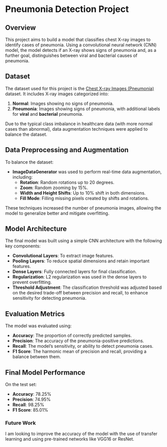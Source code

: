 # Pneumonia Detection Project

## Overview
This project aims to build a model that classifies chest X-ray images to identify cases of pneumonia. Using a convolutional neural network (CNN) model, the model detects if an X-ray shows signs of pneumonia and, as a further goal, distinguishes between viral and bacterial causes of pneumonia.

## Dataset
The dataset used for this project is the [Chest X-ray Images (Pneumonia)](https://www.kaggle.com/paultimothymooney/chest-xray-pneumonia) dataset. It includes X-ray images categorized into:
1. **Normal**: Images showing no signs of pneumonia.
2. **Pneumonia**: Images showing signs of pneumonia, with additional labels for **viral** and **bacterial** pneumonia.

Due to the typical class imbalance in healthcare data (with more normal cases than abnormal), data augmentation techniques were applied to balance the dataset.

## Data Preprocessing and Augmentation
To balance the dataset:
- **ImageDataGenerator** was used to perform real-time data augmentation, including:
  - **Rotation**: Random rotations up to 20 degrees.
  - **Zoom**: Random zooming by 15%.
  - **Width and Height Shifts**: Up to 10% shift in both dimensions.
  - **Fill Mode**: Filling missing pixels created by shifts and rotations.
  
These techniques increased the number of pneumonia images, allowing the model to generalize better and mitigate overfitting.

## Model Architecture
The final model was built using a simple CNN architecture with the following key components:
- **Convolutional Layers**: To extract image features.
- **Pooling Layers**: To reduce spatial dimensions and retain important features.
- **Dense Layers**: Fully connected layers for final classification.
- **Regularization**: L2 regularization was used in the dense layers to prevent overfitting.
- **Threshold Adjustment**: The classification threshold was adjusted based on the desired trade-off between precision and recall, to enhance sensitivity for detecting pneumonia.

## Evaluation Metrics
The model was evaluated using:
- **Accuracy**: The proportion of correctly predicted samples.
- **Precision**: The accuracy of the pneumonia-positive predictions.
- **Recall**: The model’s sensitivity, or ability to detect pneumonia cases.
- **F1 Score**: The harmonic mean of precision and recall, providing a balance between them.

## Final Model Performance
On the test set:
- **Accuracy**: 78.25%
- **Precision**: 74.95%
- **Recall**: 98.25%
- **F1 Score**: 85.01%
  
### Future Work
I am looking to improve the accuracy of the model with the use of transfer learning and using pre-trained networks like VGG16 or ResNet. 
